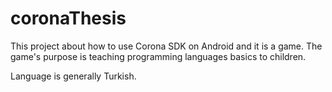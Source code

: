 # coronaThesis

This project about how to use Corona SDK on Android and it is a game. The game's purpose is teaching programming languages basics to children.

Language is generally Turkish.
